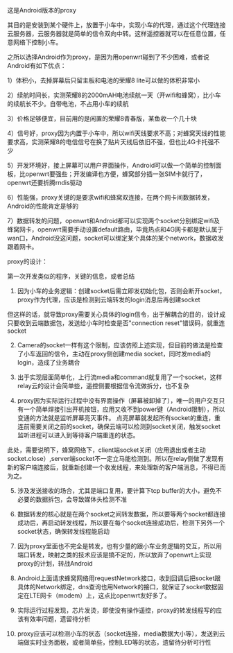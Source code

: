 这是Android版本的proxy

其目的是安装到某个硬件上，放置于小车中，实现小车的代理，通过这个代理连接云服务器，云服务器就是简单的信令双向中转。这样遥控器就可以在任意位置，任意网络下控制小车。




之所以选择Android作为proxy，是因为用openwrt碰到了不少困难，或者说Android有如下优点：

1）体积小，去掉屏幕后只留主板和电池的荣耀8 lite可以做的体积非常小

2）续航时间长，实测荣耀8的2000mAH电池续航一天（开wifi和蜂窝），比小车的续航长不少。自带电池，不占用小车的续航

3）价格足够便宜，目前用的是闲置的荣耀8青春版，某鱼收一个几十块

4）信号好，proxy因为内置于小车中，所以wifi天线要求不高；对蜂窝天线的性能要求高，实测荣耀8的电信信号在换了贴片天线后依旧不强，但也比4G卡托强不少

5）开发环境好，接上屏幕可以用户界面操作，Android可以做一个简单的控制面板，比openwrt要强些；开发编译也方便，蜂窝部分插一张SIM卡就行了，openwrt还要折腾rndis驱动

6）性能强，proxy关键的是要求wifi和蜂窝双连接，在两个网卡间数据转发，Android的性能肯定是够的

7）数据转发的问题，openwrt和Android都可以实现两个socket分别绑定wifi及蜂窝网卡，openwrt需要手动设置default路由，毕竟热点和4G网卡都是默认属于wan口，Android没这问题，socket可以绑定某个具体的某个network，数据收发跟着网卡。


proxy的设计：


第一次开发类似的程序，关键的信息，或者总结

1. 因为小车的业务逻辑：创建socket后需立即发初始化包，否则会断开socket，proxy作为代理，应该是检测到云端转发的login消息后再创建socket

但这样的话，就导致proxy需要关心具体的login信令，出于解耦合的目的，设计成只要收到云端数据包，发送给小车时检查是否"connection reset"错误码，就重连socket

2. Camera的socket一样有这个限制，应该仿照上述实现，但目前的做法是检查了小车返回的信令，主动在proxy侧创建media socket，同时发media的login，造成了业务耦合

3. 出于实现层面简单化，上行流media和command就复用了一个socket，这样relay云的设计会简单些，遥控侧要根据信令流做拆分，也不复杂

4. proxy因为实际运行过程中没有界面操作（屏幕被卸掉了），唯一的用户交互只有一个简单焊接引出开机按钮，应用又收不到power键（Android限制），所以变通的方法就是监听屏幕亮灭事件。
点亮屏幕就发起所有socket的重连，重连前需要关闭之前的socket，确保云端可以检测到socket关闭，触发socket监听进程可以进入到等待客户端重连的状态。

此处，需要说明下，蜂窝网络下，client端socket关闭（应用退出或者主动socket.close）,server端socket不一定立马能检测到。所以在relay侧做了发现有新的客户端连接后，就重新创建一个收发线程，来处理新的客户端消息，不得已而为之。

5. 涉及发送接收的场合，尤其是端口复用，要计算下tcp buffer的大小，避免不必要的数据拆包，会导致媒体头检测不准

6. 数据转发的核心就是在两个socket之间转发数据，所以要等两个socket都连接成功后，再启动转发线程，所以要在每个socket连接成功后，检测下另外一个socket状态，确保转发线程能启动

7. 因为proxy里面也不完全是转发，也有少量的跟小车业务逻辑的交互，所以用端口转发，映射之类的技术应该是搞不定的，所以放弃了openwrt上实现proxy的计划，转战Android

8. Android上面请求蜂窝网络用requestNetwork接口，收到回调后把socket跟具体的Network绑定，dns查询也用Network的接口，就保证了socket数据固定在LTE网卡（modem）上，这点比openwrt友好多了。

9. 实际运行过程发现，芯片发烫，即使没有操作遥控，proxy的转发线程写的应该有效率问题，遗留待分析

10. proxy应该可以检测小车的状态（socket连接，media数据大小等），发送到云端做实时业务面板，或者简单些，控制LED等的状态，遗留待分析可行性
